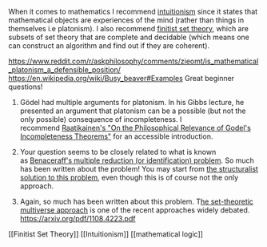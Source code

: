 When it comes to mathematics I recommend [intuitionism](https://plato.stanford.edu/entries/intuitionism/) since it states that mathematical objects are experiences of the mind (rather than things in themselves i.e platonism). I also recommend [finitist set theory](https://en.wikipedia.org/wiki/Finitist_set_theory), which are subsets of set theory that are complete and decidable (which means one can construct an algorithm and find out if they are coherent).

https://www.reddit.com/r/askphilosophy/comments/zieomt/is_mathematical_platonism_a_defensible_position/ 
https://en.wikipedia.org/wiki/Busy_beaver#Examples
Great beginner questions!

1.  Gödel had multiple arguments for platonism. In his Gibbs lecture, he presented an argument that platonism can be a possible (but not the only possible) consequence of incompleteness. I recommend [Raatikainen's "On the Philosophical Relevance of Godel's Incompleteness Theorems"](https://www.cairn.info/revue-internationale-de-philosophie-2005-4-page-513.htm#s1n10) for an accessible introduction.
    
2.  Your question seems to be closely related to what is known as [Benaceraff's multiple reduction (or identification) problem](https://en.wikipedia.org/wiki/Benacerraf%27s_identification_problem). So much has been written about the problem! You may start from [the structuralist solution to this problem](https://plato.stanford.edu/entries/structuralism-mathematics/#Begi1960BenaPutn), even though this is of course not the only approach.
    
3.  Again, so much has been written about this problem. T[he set-theoretic multiverse approach](https://en.wikipedia.org/wiki/Multiverse_(set_theory)) is one of the recent approaches widely debated.
https://arxiv.org/pdf/1108.4223.pdf





[[Finitist Set Theory]] [[Intuitionism]] [[mathematical logic]] 